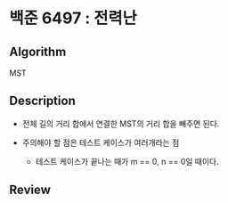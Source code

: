 # 백준 6497 : 전력난

## Algorithm

MST

## Description

+ 전체 길의 거리 합에서 연결한 MST의 거리 합을 빼주면 된다. 

+ 주의해야 할 점은 테스트 케이스가 여러개라는 점
    + 테스트 케이스가 끝나는 때가 m == 0, n == 0일 때이다.

## Review


